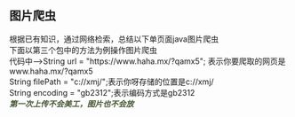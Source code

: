 <h2 color='blue'>图片爬虫</h2>
根据已有知识，通过网络检索，总结以下单页面java图片爬虫<br>
下面以第三个包中的方法为例操作图片爬虫<br>
代码中-->String url = "https://www.haha.mx/?qamx5"; 表示你要爬取的网页是www.haha.mx/?qamx5<br>
String filePath = "c://xmj/";表示你呀存储的位置是c://xmj/<br>
String encoding = "gb2312";表示编码方式是gb2312<br>
<font color='#435432'><i><strong>第一次上传不会美工，图片也不会放</strong></i></font>

